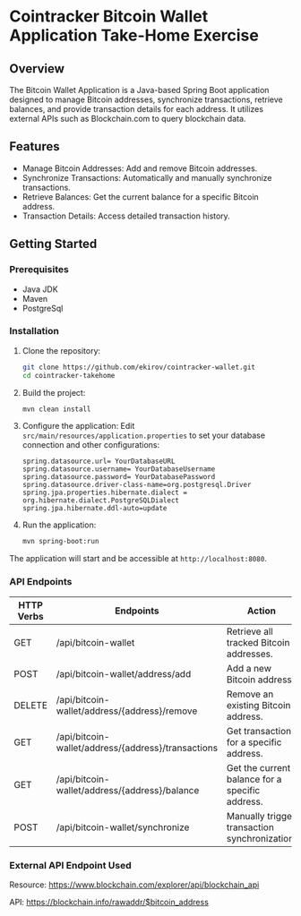 # Cointracker Bitcoin Wallet Application Take-Home Exercise

## Overview

The Bitcoin Wallet Application is a Java-based Spring Boot application designed to manage Bitcoin addresses, synchronize transactions, retrieve balances, and provide transaction details for each address. It utilizes external APIs such as Blockchain.com to query blockchain data.


## Features

- Manage Bitcoin Addresses: Add and remove Bitcoin addresses.
- Synchronize Transactions: Automatically and manually synchronize transactions.
- Retrieve Balances: Get the current balance for a specific Bitcoin address.
- Transaction Details: Access detailed transaction history.


## Getting Started

### Prerequisites

- Java JDK
- Maven
- PostgreSql

### Installation

1. Clone the repository:
   ```bash
   git clone https://github.com/ekirov/cointracker-wallet.git
   cd cointracker-takehome

2. Build the project:
   ```bash
   mvn clean install

3. Configure the application:
Edit `src/main/resources/application.properties` to set your database connection and other configurations:
   ```properties
   spring.datasource.url= YourDatabaseURL
   spring.datasource.username= YourDatabaseUsername
   spring.datasource.password= YourDatabasePassword
   spring.datasource.driver-class-name=org.postgresql.Driver
   spring.jpa.properties.hibernate.dialect = org.hibernate.dialect.PostgreSQLDialect
   spring.jpa.hibernate.ddl-auto=update

4. Run the application:
   ```bash
   mvn spring-boot:run

The application will start and be accessible at `http://localhost:8080`.




### API Endpoints
| HTTP Verbs | Endpoints | Action | Payload |
| --- | --- | --- | --- |
| GET | /api/bitcoin-wallet | Retrieve all tracked Bitcoin addresses. |
| POST | /api/bitcoin-wallet/address/add | Add a new Bitcoin address. | Payload example: {"address":"1A1zP1eP5QGefi2DMPTfTL5SLmv7DivfNa"}
| DELETE | /api/bitcoin-wallet/address/{address}/remove | Remove an existing Bitcoin address. |
| GET | /api/bitcoin-wallet/address/{address}/transactions | Get transactions for a specific address. |
| GET | /api/bitcoin-wallet/address/{address}/balance | Get the current balance for a specific address. |
| POST | /api/bitcoin-wallet/synchronize | Manually trigger transaction synchronization. |

### External API Endpoint Used
Resource: https://www.blockchain.com/explorer/api/blockchain_api

API: https://blockchain.info/rawaddr/$bitcoin_address
